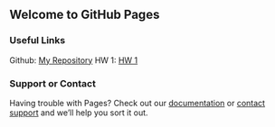 ## Welcome to GitHub Pages

### Useful Links

Github: [My Repository](https://github.com/BU-IE-582/fall-24-asunazyildirim)
HW 1: [HW 1](file:///Users/asunazyildirim/Downloads/HW1_AsuNazY%C4%B1ld%C4%B1r%C4%B1m.html)


### Support or Contact

Having trouble with Pages? Check out our [documentation](https://docs.github.com/categories/github-pages-basics/) or [contact support](https://support.github.com/contact) and we’ll help you sort it out.
